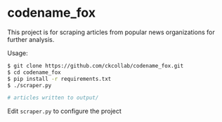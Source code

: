 # codename_fox

This project is for scraping articles from popular news organizations for further analysis.


Usage:

```bash
$ git clone https://github.com/ckcollab/codename_fox.git
$ cd codename_fox
$ pip install -r requirements.txt
$ ./scraper.py

# articles written to output/
```

Edit `scraper.py` to configure the project

